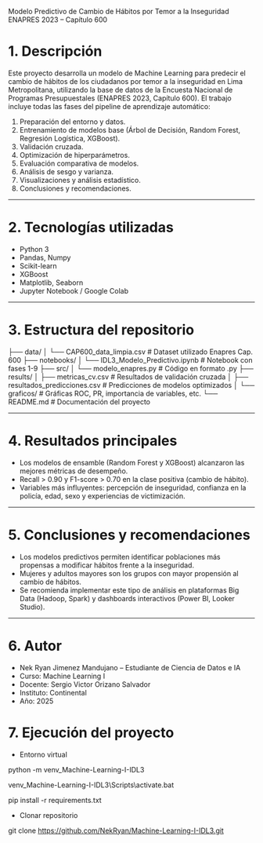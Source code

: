 Modelo Predictivo de Cambio de Hábitos por Temor a la Inseguridad
ENAPRES 2023 – Capítulo 600

# 1. Descripción
Este proyecto desarrolla un modelo de Machine Learning para predecir el cambio de hábitos de los ciudadanos por temor a la inseguridad en Lima Metropolitana, utilizando la base de datos de la Encuesta Nacional de Programas Presupuestales (ENAPRES 2023, Capítulo 600).
El trabajo incluye todas las fases del pipeline de aprendizaje automático:
1.	Preparación del entorno y datos.
2.	Entrenamiento de modelos base (Árbol de Decisión, Random Forest, Regresión Logística, XGBoost).
3.	Validación cruzada.
4.	Optimización de hiperparámetros.
5.	Evaluación comparativa de modelos.
6.	Análisis de sesgo y varianza.
7.	Visualizaciones y análisis estadístico.
8.	Conclusiones y recomendaciones.
________________________________________
# 2. Tecnologías utilizadas
- Python 3
- Pandas, Numpy
- Scikit-learn
- XGBoost
- Matplotlib, Seaborn
- Jupyter Notebook / Google Colab
________________________________________
# 3. Estructura del repositorio
├── data/
│   └── CAP600_data_limpia.csv       # Dataset utilizado Enapres Cap. 600
├── notebooks/
│   └── IDL3_Modelo_Predictivo.ipynb # Notebook con fases 1-9
├── src/
│   └── modelo_enapres.py            # Código en formato .py
├── results/
│   ├── metricas_cv.csv              # Resultados de validación cruzada
│   ├── resultados_predicciones.csv  # Predicciones de modelos optimizados
│   └── graficos/                    # Gráficas ROC, PR, importancia de variables, etc.
└── README.md                        # Documentación del proyecto
________________________________________
# 4. Resultados principales
- Los modelos de ensamble (Random Forest y XGBoost) alcanzaron las mejores métricas de desempeño.
- Recall > 0.90 y F1-score > 0.70 en la clase positiva (cambio de hábito).
- Variables más influyentes: percepción de inseguridad, confianza en la policía, edad, sexo y experiencias de victimización.
________________________________________
# 5. Conclusiones y recomendaciones
- Los modelos predictivos permiten identificar poblaciones más propensas a modificar hábitos frente a la inseguridad.
- Mujeres y adultos mayores son los grupos con mayor propensión al cambio de hábitos.
- Se recomienda implementar este tipo de análisis en plataformas Big Data (Hadoop, Spark) y dashboards interactivos (Power BI, Looker Studio).
________________________________________
# 6. Autor
- Nek Ryan Jimenez Mandujano – Estudiante de Ciencia de Datos e IA
- Curso: Machine Learning I
- Docente: Sergio Victor Orizano Salvador
- Instituto: Continental
- Año: 2025

# 7. Ejecución del proyecto
- Entorno virtual

python -m venv_Machine-Learning-I-IDL3

venv_Machine-Learning-I-IDL3\Scripts\activate.bat

pip install -r requirements.txt

- Clonar repositorio

git clone https://github.com/NekRyan/Machine-Learning-I-IDL3.git

